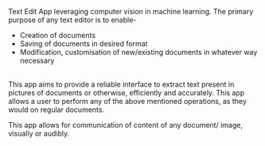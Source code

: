 Text Edit App leveraging computer vision in machine learning.
The primary purpose of any text editor is to enable-
- Creation of documents <br/>
- Saving of documents in desired format<br/>
- Modification, customisation of new/existing documents in whatever way necessary<br/><br/>

This app aims to provide a reliable interface to extract text present in pictures of documents or otherwise, efficiently and accurately. This app allows a user to perform any of the above mentioned operations, as they would on regular documents.

This app allows for communication of content of any document/ image, visually or audibly.
